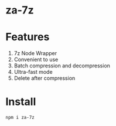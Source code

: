 # za-7z

# Features

1. 7z Node Wrapper
2. Convenient to use
3. Batch compression and decompression
4. Ultra-fast mode
5. Delete after compression

# Install

`npm i za-7z`
